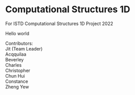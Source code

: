 # Computational Structures 1D
For ISTD Computational Structures 1D Project 2022

Hello world

Contributors: <br>
  Jit (Team Leader) <br>
  Acqquilaa <br>
  Beverley <br>
  Charles <br>
  Christopher <br>
  Chun Hui <br>
  Constance <br>
  Zheng Yew <br>
